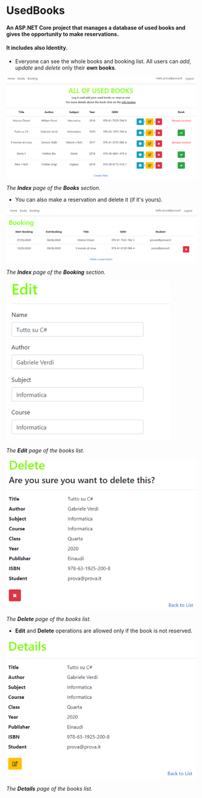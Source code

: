 # UsedBooks
#### An ASP.NET Core project that manages a database of used books and gives the opportunity to make reservations.  
#### It includes also Identity.

* Everyone can see the whole books and booking list. All users can *add*, *update* and *delete* only their **own books**.

![](libri_identity/wwwroot/img/ScreenShots/1.2.PNG)

*The **Index** page of the **Books** section.*  

* You can also make a reservation and delete it (if it's yours).

![](libri_identity/wwwroot/img/ScreenShots/2.PNG)

*The **Index** page of the **Booking** section.*  

![](libri_identity/wwwroot/img/ScreenShots/3.PNG)

*The **Edit** page of the books list.*  

![](libri_identity/wwwroot/img/ScreenShots/4.PNG)

*The **Delete** page of the books list.*  
 
* **Edit** and **Delete** operations are allowed only if the book is not reserved.
  
![](libri_identity/wwwroot/img/ScreenShots/5.PNG)

*The **Details** page of the books list.* 
